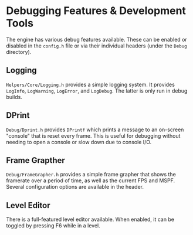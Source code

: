 # Debugging Features & Development Tools

The engine has various debug features available. These can be enabled or disabled in the `config.h` file or via their individual headers (under the `Debug` directory).

## Logging
`Helpers/Core/Logging.h` provides a simple logging system. It provides `LogInfo`, `LogWarning`, `LogError`, and `LogDebug`. The latter is only run in debug builds.

## DPrint
`Debug/Dprint.h` provides `DPrintf` which prints a message to an on-screen "console" that is reset every frame. This is useful for debugging without needing to open a console or slow down due to console I/O.

## Frame Grapther
`Debug/FrameGrapher.h` provides a simple frame grapher that shows the framerate over a period of time, as well as the current FPS and MSPF. Several configuration options are available in the header.

## Level Editor
There is a full-featured level editor available. When enabled, it can be toggled by pressing F6 while in a level.
